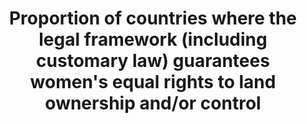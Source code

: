 ---
data_non_statistical: true
goal_meta_link: http://unstats.un.org/sdgs/files/metadata-compilation/Metadata-Goal-5.pdf
goal_meta_link_page: 30
graph: null
graph_status_notes: UNK
graph_title: Proportion of countries where the legal framework (including customary
  law) guarantees women's equal rights to land ownership and/or control
graph_type: null
graph_type_description: null
has_metadata: true
indicator: 5.a.2
indicator_definition: "The precise definition of this indicator is: \"The legal framework\
  \ includes special measures to guarantee women's equal rights to landownership and\
  \ control\". The indicator monitors reforms that give women equal rights to economic\
  \ resources, as well as access to ownership and control over land. More specifically,\
  \ the indicator allows for monitoring progress towards gender equity through the\
  \ adoption of women-specific measures to promote women's secure rights to land.\
  \ The indicator has a scoring system from 0 to 4, which signals the stage in the\
  \ policy/legal framework working towards legal reform, as follows: \tScore 0: Absence\
  \ of the indicator in the legal framework \tScore 1: A policy is being developed\
  \ \tScore 1.5: A policy is in place \tScore 2: A draft legislation is to be submitted\
  \ for deliberations \tScore 3: The indicator appears in primary law \tScore 4: The\
  \ indicator appears in multiple legal instruments N/A: Not applicable The indicator\
  \ considers whether: \tNational legal framework gives priority to women heads of\
  \ household under land distribution and titling programmes; \tNational legal framework\
  \ establishes targeted government funds to increase women access to land; \tJoint\
  \ titling of private property (or user rights) is compulsory in the registration\
  \ process for husband and wife; The proposed indicator is supported by a number\
  \ of international instruments, including: \tMaputo Protocol, Article 19(c): \t\"\
  States Parties shall take all appropriate measures to [...] promote women's access\
  \ to and control over productive resources such as land and guarantee their right\
  \ to property\"; \tIt is in line with the Voluntary Guidelines for Responsible Governance\
  \ of Tenure of Land, Fisheries and Forests (VGGT). Namely: \t\tPrinciple 4 on Gender\
  \ equality: \"Ensure the equal right of women and men to the enjoyment of all human\
  \ rights, while acknowledging differences between women and men and taking specific\
  \ measures aimed at accelerating de facto equality when necessary. States should\
  \ ensure that women and girls have equal tenure rights and access to land, fisheries\
  \ and forests independent of their civil and marital status.\"\t\tSection 25.6:\
  \ \"Special procedures should, where possible, provide the vulnerable, including\
  \ widows and orphans, with secure access to land, fisheries and forests.\""
indicator_name: Proportion of countries where the legal framework (including customary
  law) guarantees women's equal rights to land ownership and/or control
indicator_sort_order: 05-0a-02
indicator_variable: null
layout: indicator
permalink: /5-a-2/
published: true
reporting_status: notstarted
sdg_goal: 5
source_active_1: true
source_notes_1: null
source_title_1: null
target: Undertake reforms to give women equal rights to economic resources, as well
  as access to ownership and control over land and other forms of property, financial
  services, inheritance and natural resources, in accordance with national laws.
target_id: 5.a
title: Proportion of countries where the legal framework (including customary law)
  guarantees women's equal rights to land ownership and/or control
un_custodial_agency: FAO, World Bank, UN Women
un_designated_tier: '2'
variable_description: null
variable_notes: null
---